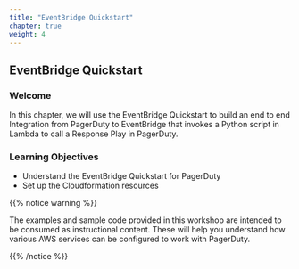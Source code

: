 ```yaml
---
title: "EventBridge Quickstart"
chapter: true
weight: 4
---
```


## EventBridge Quickstart

### Welcome

In this chapter, we will use the EventBridge Quickstart to build an end to end Integration from PagerDuty to EventBridge that invokes a Python script in Lambda to call a Response Play in PagerDuty.

### Learning Objectives
- Understand the EventBridge Quickstart for PagerDuty
- Set up the Cloudformation resources 

{{% notice warning %}}
<p style='text-align: left;'>
The examples and sample code provided in this workshop are intended to be consumed as instructional content. These will help you understand how various AWS services can be configured to work with PagerDuty.
</p>
{{% /notice %}}